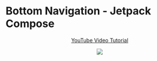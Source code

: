 # Bottom Navigation - Jetpack Compose

<p align="center">
  <a href="https://youtu.be/2sKnGloDJf0" align="center">YouTube Video Tutorial</a>
</p>
<p align="center">
  <img src="https://i.postimg.cc/QNbt1tSY/Bottom-Navigation.png" href="https://youtu.be/2sKnGloDJf0">
</p>
